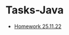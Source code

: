 # Tasks-Java
- [Homework 25.11.22](https://github.com/ArtemWo/Tasks-Java35m-Prof/tree/master/HW_TasksJava25_11_22)
